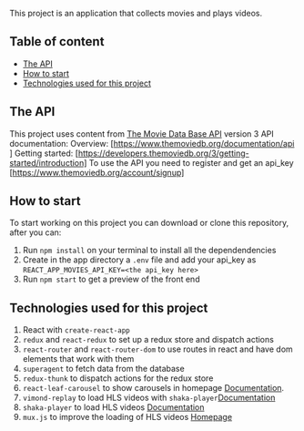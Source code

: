This project is an application that collects movies and plays videos.

## Table of content
* [The API](#The-API)
* [How to start](#How-to-start)
* [Technologies used for this project](#Technologies-used-for-this-project)

## The API
This project uses content from [The Movie Data Base​ API](https://www.themoviedb.org/) version 3
API documentation:
Overview: [​https://www.themoviedb.org/documentation/api​]
Getting started: [​https://developers.themoviedb.org/3/getting-started/introduction​]
To use the API you need to register and get an ​api_key​ [https://www.themoviedb.org/account/signup]

## How to start
To start working on this project you can download or clone this repository, after you can:

1. Run `npm install` on your terminal to install all the dependendencies
2. Create in the app directory a `.env` file and add your api_key as `REACT_APP_MOVIES_API_KEY=<the api_key here>`
3. Run `npm start` to get a preview of the front end

## Technologies used for this project
1. React with `create-react-app`
2. `redux` and `react-redux` to set up a redux store and dispatch actions
3. `react-router` and `react-router-dom` to use routes in react and have dom elements that work with them
4. `superagent` to fetch data from the database 
5. `redux-thunk` to dispatch actions for the redux store
6. `react-leaf-carousel` to show carousels in homepage [Documentation](https://github.com/leaffm/react-infinite-carousel#readme).
7. `vimond-replay` to load HLS videos with `shaka-player`[Documentation](https://github.com/vimond/replay)
8. `shaka-player` to load HLS videos [Documentation](https://github.com/google/shaka-player)
9. `mux.js` to improve the loading of HLS videos [Homepage](https://github.com/videojs/mux.js/)

